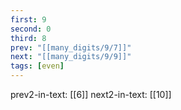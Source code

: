 ```yaml
---
first: 9
second: 0
third: 8
prev: "[[many_digits/9/7]]"
next: "[[many_digits/9/9]]"
tags: [even]
---
```

prev2-in-text: [[6]]
next2-in-text: [[10]]
